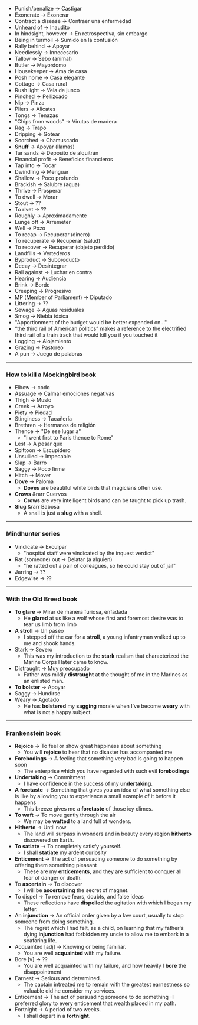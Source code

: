 
- Punish/penalize &rarr; Castigar
- Exonerate &rarr; Exonerar
- Contract a disease &rarr; Contraer una enfermedad 
- Unheard of &rarr; Inaudito
- In hindsight, however &rarr; En retrospectiva, sin embargo
- Being in turmoil &rarr; Sumido en la confusión
- Rally behind &rarr; Apoyar
- Needlessly &rarr; Innecesario
- Tallow &rarr; Sebo (animal)
- Butler &rarr; Mayordomo
- Housekeeper &rarr; Ama de casa
- Posh home &rarr; Casa elegante
- Cottage &rarr; Casa rural
- Rush light &rarr; Vela de junco
- Pinched &rarr; Pellizcado
- Nip &rarr; Pinza
- Pliers &rarr; Alicates
- Tongs &rarr; Tenazas
- "Chips from woods" &rarr; Virutas de madera
- Rag &rarr; Trapo
- Dripping &rarr; Gotear
- Scorched &rarr; Chamuscado
- **Snuff** &rarr; Apoyar (llamas)
- Tar sands &rarr; Deposito de alquitrán
- Financial profit &rarr; Beneficios financieros
- Tap into &rarr; Tocar
- Dwindling &rarr; Menguar
- Shallow &rarr; Poco profundo
- Brackish &rarr; Salubre (agua)
- Thrive &rarr; Prosperar
- To dwell &rarr; Morar
- Stout &rarr; ??
- To rivet &rarr; ??
- Roughly &rarr; Aproximadamente
- Lunge off &rarr; Arremeter
- Well &rarr; Pozo
- To recap &rarr; Recuperar (dinero)
- To recuperate &rarr; Recuperar (salud)
- To recover &rarr; Recuperar (objeto perdido)
- Landfills &rarr; Vertederos
- Byproduct &rarr; Subproducto
- Decay &rarr; Desintegrar
- Rail against &rarr; Luchar en contra
- Hearing &rarr; Audiencia
- Brink &rarr; Borde
- Creeping &rarr; Progresivo
- MP (Member of Parliament) &rarr; Diputado
- Littering &rarr; ??
- Sewage &rarr; Aguas residuales
- Smog &rarr; Niebla tóxica
- "Apportionment of the budget would be better expended on..."
- “the third rail of American politics” makes a reference to the electrified third rail of a train track that would kill you if you touched it
- Logging &rarr; Alojamiento
- Grazing &rarr; Pastoreo
- A pun &rarr; Juego de palabras
---
### How to kill a Mockingbird book
- Elbow &rarr; codo
- Assuage &rarr; Calmar emociones negativas
- Thigh &rarr; Muslo
- Creek &rarr; Arroyo
- Piety &rarr; Piedad
- Stinginess &rarr; Tacañería 
- Brethren &rarr; Hermanos de religión
- Thence &rarr; "De ese lugar a" 
  - "I went first to Paris thence to Rome"
- Lest &rarr; A pesar que
- Spittoon &rarr; Escupidero
- Unsullied &rarr; Impecable
- Slap &rarr; Barro
- Saggy &rarr; Poco firme
- Hitch &rarr; Mover
- **Dove** &rarr; Paloma
  - **Doves** are beautiful white birds that magicians often use.
- **Crows** &rarr Cuervos
  - **Crows** are very intelligent birds and can be taught to pick up trash.
- **Slug** &rarr Babosa
  - A snail is just a **slug** with a shell.
---
### Mindhunter series
- Vindicate &rarr; Exculpar
  - "hospital staff were vindicated by the inquest verdict"
- Rat (someone) out  &rarr; Delatar (a alguien)
  - "he ratted out a pair of colleagues, so he could stay out of jail"
- Jarring &rarr; ??
- Edgewise &rarr; ??

--- 
### With the Old Breed book
- **To glare** &rarr; Mirar de manera furiosa, enfadada
  - He **glared** at us like a wolf whose first and foremost desire was to tear us limb from limb
- **A stroll** &rarr; Un paseo
  - I stepped off the car for a **stroll**, a young infantryman walked up to me and shook hands.
- Stark &rarr; Severo
  - This was my introduction to the **stark** realism that characterized the Marine Corps I later came to know.
- Distraught &rarr; Muy preocupado
  - Father was mildly **distraught** at the thought of me in the Marines as an enlisted man.
- **To bolster** &rarr; Apoyar
- Saggy &rarr; Hundirse
- Weary &rarr; Agotado
  - He has **bolstered** my **sagging** morale when I've become **weary** with what is not a happy subject.

--- 
### Frankenstein book
- **Rejoice** &rarr; To feel or show great happiness about something
  - You will **rejoice** to hear that no disaster has accompanied me
- **Forebodings** &rarr; A feeling that something very bad is going to happen soon
  - The enterprise which you have regarded with such evil **forebodings**
- **Undertaking** &rarr; Commitment
  - I have confidence in the success of my **undertaking**.
- **A foretaste** &rarr; Something that gives you an idea of what something else is like by allowing you to experience a small example of it before it happens
  - This breeze gives me a **foretaste** of those icy climes. 
- **To waft** &rarr; To move gently through the air
  - We may be **wafted** to a land full of wonders. 
- **Hitherto** &rarr; Until now
  - The land will surpass in wonders and in beauty every region **hitherto** discovered on Earth.
- **To satiate** &rarr; To completely satisfy yourself. 
  - I shall **statiate** my ardent curiosity
- **Enticement** &rarr; The act of persuading someone to do something by offering them something pleasant
  - These are my **enticements**, and they are sufficient to conquer all fear of danger or death.
- To **ascertain** &rarr; To discover
  - I will be **ascertaining** the secret of magnet.
- To dispel &rarr; To remove fears, doubts, and false ideas
  - These reflections have **dispelled** the agitation with which I began my letter.
- An **injunction** &rarr; An official order given by a law court, usually to stop someone from doing something.
  - The regret which I had felt, as a child, on learning that my father's dying **injunction** had forbi**dd**en my uncle to allow me to embark in a seafaring life.
- Acquainted [adj] &rarr; Knowing or being familiar. 
  - You are well **acquainted** with my failure.
- Bore [v] &rarr; ??
  - You are well acquainted with my failure, and how heavily I **bore** the disappointment
- Earnest &rarr; Serious and determined.
  - The captain intreated me to remain with the greatest earnestness so valuable did he consider my services.
- Enticement &rarr; The act of persuading someone to do something
  -I preferred glory to every enticement that wealth placed in my path.  
- Fortnight &rarr; A period of two weeks.
  - I shall depart in a **fortnight**.